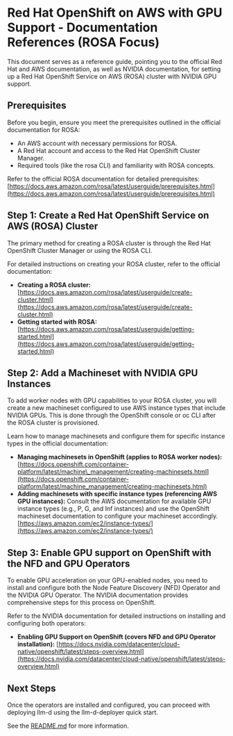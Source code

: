 # **Red Hat OpenShift on AWS with GPU Support \- Documentation References (ROSA Focus)**

This document serves as a reference guide, pointing you to the official Red Hat and AWS documentation, as well as NVIDIA documentation, for setting up a Red Hat OpenShift Service on AWS (ROSA) cluster with NVIDIA GPU support.

## **Prerequisites**

Before you begin, ensure you meet the prerequisites outlined in the official documentation for ROSA:

- An AWS account with necessary permissions for ROSA.
- A Red Hat account and access to the Red Hat OpenShift Cluster Manager.
- Required tools (like the rosa CLI) and familiarity with ROSA concepts.

Refer to the official ROSA documentation for detailed prerequisites:
[https://docs.aws.amazon.com/rosa/latest/userguide/prerequisites.html](https://docs.aws.amazon.com/rosa/latest/userguide/prerequisites.html)

## **Step 1: Create a Red Hat OpenShift Service on AWS (ROSA) Cluster**

The primary method for creating a ROSA cluster is through the Red Hat OpenShift Cluster Manager or using the ROSA CLI.

For detailed instructions on creating your ROSA cluster, refer to the official documentation:

- **Creating a ROSA cluster:** [https://docs.aws.amazon.com/rosa/latest/userguide/create-cluster.html](https://docs.aws.amazon.com/rosa/latest/userguide/create-cluster.html)
- **Getting started with ROSA:** [https://docs.aws.amazon.com/rosa/latest/userguide/getting-started.html](https://docs.aws.amazon.com/rosa/latest/userguide/getting-started.html)

## **Step 2: Add a Machineset with NVIDIA GPU Instances**

To add worker nodes with GPU capabilities to your ROSA cluster, you will create a new machineset configured to use AWS instance types that include NVIDIA GPUs. This is done through the OpenShift console or oc CLI after the ROSA cluster is provisioned.

Learn how to manage machinesets and configure them for specific instance types in the official documentation:

- **Managing machinesets in OpenShift (applies to ROSA worker nodes):** [https://docs.openshift.com/container-platform/latest/machine\_management/creating-machinesets.html](https://docs.openshift.com/container-platform/latest/machine_management/creating-machinesets.html)
- **Adding machinesets with specific instance types (referencing AWS GPU instances):** Consult the AWS documentation for available GPU instance types (e.g., P, G, and Inf instances) and use the OpenShift machineset documentation to configure your machineset accordingly. [https://aws.amazon.com/ec2/instance-types/](https://aws.amazon.com/ec2/instance-types/)

## **Step 3: Enable GPU support on OpenShift with the NFD and GPU Operators**

To enable GPU acceleration on your GPU-enabled nodes, you need to install and configure both the Node Feature Discovery (NFD) Operator and the NVIDIA GPU Operator. The NVIDIA documentation provides comprehensive steps for this process on OpenShift.

Refer to the NVIDIA documentation for detailed instructions on installing and configuring both operators:

- **Enabling GPU Support on OpenShift (covers NFD and GPU Operator installation):** [https://docs.nvidia.com/datacenter/cloud-native/openshift/latest/steps-overview.html](https://docs.nvidia.com/datacenter/cloud-native/openshift/latest/steps-overview.html)

## **Next Steps**

Once the operators are installed and configured, you can proceed with deploying llm-d using the llm-d-deployer quick start.

See the [README.md](../../README.md) for more information.
